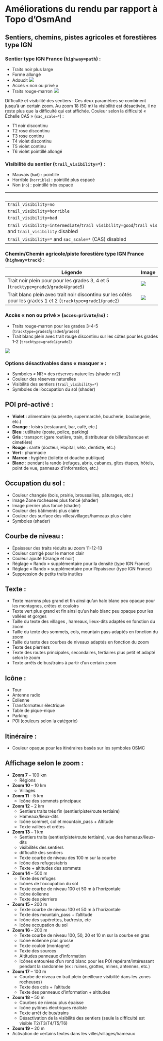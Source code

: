 # Améliorations du rendu par rapport à Topo d’OsmAnd
## Sentiers, chemins, pistes agricoles et forestières type IGN
### Sentier type IGN France (`highway=path`) :
- Traits noir plus large
- Forme allongé
- Adoucit ![](png/Adoucit.png)
- Accès « non ou privé »
- Traits rouge-marron ![](png/Traits-rouge-marron.png)

Difficulté et visibilité des sentiers :
Ces deux paramètres se combinent jusqu’à un certain zoom. Au zoom 18 (50 m) la visibilité est désactivée, il ne reste plus que la difficulté qui est affichée.
Couleur selon la difficulté « Échelle CAS » (`sac_scale=*`) :
- T1 noir discontinu
- T2 rose discontinu
- T3 rose continu
- T4 violet discontinu
- T5 violet continu
- T6 violet pointillé allongé

### Visibilité du sentier (`trail_visibility=*`) :
- Mauvais (`bad`) : pointillé
- Horrible (`horrible`) : pointillé plus espacé
- Non (`no`) : pointillé très espacé

|                                                                                                                      | T1          | T2          | T3          | T4          | T5          | T6          |
|----------------------------------------------------------------------------------------------------------------------|:-----------:|:-----------:|:-----------:|:-----------:|:-----------:|:-----------:|
| `trail_visibility=no`                                                                                                | ![](svg/n1.svg) | ![](svg/r1.svg) | ![](svg/r1.svg) | ![](svg/v1.svg) | ![](svg/v1.svg) | ![](svg/v1.svg) |
| `trail_visibility=horrible`                                                                                          | ![](svg/n2.svg) | ![](svg/r2.svg) | ![](svg/r2.svg) | ![](svg/v2.svg) | ![](svg/v2.svg) | ![](svg/v2.svg) |
| `trail_visibility=bad`                                                                                               | ![](svg/n3.svg) | ![](svg/r3.svg) | ![](svg/r4.svg) | ![](svg/v3.svg) | ![](svg/v3.svg) | ![](svg/v3.svg) |
| `trail_visibility=intermediate`/`trail_visibility=good`/`trail_visibility=excellent` and `trail_visibility` disabled | ![](svg/n4.svg) | ![](svg/r4.svg) | ![](svg/r5.svg) | ![](svg/v5.svg) | ![](svg/v6.svg) | ![](svg/v4.svg) |
| `trail_visibility=*` and `sac_scale=*` (CAS) disabled                                                                | ![](svg/n3.svg) | ![](svg/n3.svg) | ![](svg/n2.svg) | ![](svg/n2.svg) | ![](svg/n1.svg) | ![](svg/n1.svg) |

### Chemin/Chemin agricole/piste forestière type IGN France (`highway=track`) :

| Légende                                                                                                         | Image                    |
|-----------------------------------------------------------------------------------------------------------------|--------------------------|
| Trait noir plein pour pour les grades 3, 4 et 5 (`tracktype=grade3`/`grade4`/`grade5`)                          | ![](png/tracktype-3-4-5.png) |
| Trait blanc plein avec trait noir discontinu sur les côtés pour les grades 1 et 2 (`tracktype=grade1`/`grade2`) | ![](png/tracktype-1-2.png)   |

### Accès « non ou privé » (`acces=private`/`no`) :

- Traits rouge-marron pour les grades 3-4-5 (`tracktype=grade3`/`grade4`/`grade5`)
- Trait blanc plein avec trait rouge discontinu sur les côtes pour les grades 1-2 (`tracktype=grade1`/`grade2`)

![](png/access-private-no.png)

### Options désactivables dans « masquer » :
- Symboles « NR » des réserves naturelles (shader nr2)
- Couleur des réserves naturelles
- Visibilité des sentiers (`trail_visibility=*`)
- Symboles de l’occupation du sol (shader)

## POI pré-activé :
- **Violet** : alimentaire (supérette, supermarché, boucherie, boulangerie, etc.)
- **Orange** : loisirs (restaurant, bar, café, etc.)
- **Bleu** : utilitaire (poste, police, parking)
- **Gris** : transport (gare routière, train, distributeur de billets/banque et cimetière)
- **Rouge** : santé (docteur, Hopital, véto, dentiste, etc.)
- **Vert** : pharmacie
- **Marron** : hygiène (toilette et douche publique)
- **Blanc** : pendant la rando (refuges, abris, cabanes, gîtes étapes, hôtels, point de vue, panneaux d’information, etc.)

## Occupation du sol :
- Couleur changée (bois, prairie, broussailles, pâturages, etc.)
- Image Zone rocheuses plus foncé (shader)
- Image pierrier plus foncé (shader)
- Couleur des bâtiments plus claire
- Couleur des surface des villes/villages/hameaux plus claire
- Symboles (shader)

## Courbe de niveau :
- Épaisseur des traits réduits au zoom 11-12-13
- Couleur corrigé pour le marron clair
- Couleur ajouté (Orange et noir)
- Réglage « Rando » supplémentaire pour la densité (type IGN France)
- Réglage « Rando » supplémentaire pour l’épaisseur (type IGN France)
- Suppression de petits traits inutiles

## Texte :
- Texte marrons plus grand et fin ainsi qu’un halo blanc peu opaque pour les montagnes, crêtes et couloirs
- Texte vert plus grand et fin ainsi qu’un halo blanc peu opaque pour les vallées et gorges
- Taille du texte des villages , hameaux, lieux-dits adaptés en fonction du zoom
- Taille du texte des sommets, cols, mountain pass adaptés en fonction du zoom
- Taille du texte des courbes de niveaux adaptés en fonction du zoom
- Texte des pierriers
- Texte des routes principales, secondaires, tertiaires plus petit et adapté selon le zoom
- Texte arrêts de bus/trains à partir d’un certain zoom

## Icône :
- Tour
- Antenne radio 
- Éolienne
- Transformateur électrique
- Table de pique-nique
- Parking
- POI (couleurs selon la catégorie)

## Itinéraire :
- Couleur opaque pour les itinéraires basés sur les symboles OSMC

## Affichage selon le zoom :
- **Zoom 7** – 100 km
  - Régions
- **Zoom 10** – 10 km
  - Villages
- **Zoom 11** – 5 km
  - Icône des sommets principaux
- **Zoom 12** – 2 km
  - Sentiers traits très fin (sentier/piste/route tertiaire)
  - Hameaux/lieux-dits
  - Icône sommet, col et mountain_pass + Altitude
  - Texte vallées et crêtes
- **Zoom 13** – 1 km
  - Sentiers traits (sentier/piste/route tertiaire), vue des hameaux/lieux-dits
  - visibilités des sentiers
  - difficulté des sentiers
  - Texte courbe de niveau des 100 m sur la courbe
  - Icône des refuges/abris
  - Texte + altitudes des sommets
- **Zoom 14** – 500 m
  - Texte des refuges
  - Icônes de l’occupation du sol
  - Texte courbe de niveau 100 et 50 m à l’horizontale
  - Icône éolienne
  - Texte des pierriers
- **Zoom 15** – 200 m
  - Texte courbe de niveau 100 et 50 m à l’horizontale
  - Texte des mountain_pass + l’altitude
  - Icône des supérettes, bar/resto, etc
  - Icône occupation du sol
- **Zoom 16** – 200 m
  - Texte courbe de niveau 100, 50, 20 et 10 m sur la courbe en gras
  - Icône éolienne plus grosse
  - Texte couloir (montagne)
  - Texte des sources
  - Altitudes panneaux d’information
  - Icônes entourées d’un rond blanc pour les POI repérant/intéressant pendant la randonnée (ex : ruines, grottes, mines, antennes, etc.)
- **Zoom 17** – 100 m
  - Courbe de niveau en trait plein (meilleure visibilité dans les zones rocheuses)
  - Texte des cols + l’altitude
  - Texte des panneaux d’information + altitudes
- **Zoom 18** – 50 m
  - Courbes de niveau plus épaisse
  - Icône pylônes électriques réaliste
  - Texte arrêt de bus/trains
  - Désactivation de la visibilité des sentiers (seule la difficulté est visible T2/T3/T4/T5/T6)
- **Zoom 19** – 20 m
- Activation de certains textes dans les villes/villages/hameaux